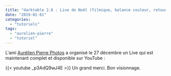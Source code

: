 ```yaml
---
title: "darktable 2.6 : Live de Noël (filmique, balance couleur, retouche…)"
date: "2019-01-01"
categories: 
  - "tutoriels"
tags: 
  - "aurelien-pierre"
  - "tutoriel"
---
```


L'ami [Aurélien Pierre Photos](https://www.youtube.com/channel/UCmsSn3fujI81EKEr4NLxrcg) a organisé le 27 décembre un Live qui est maintenant complet et disponible sur YouTube :

{{< youtube _p3AdQ9wJ4E >}}
Un grand merci. Bon visionnage.
